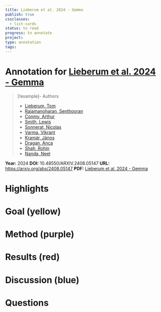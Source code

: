 ```yaml
---
title: Lieberum et al. 2024 - Gemma
publish: true
cssclasses:
  - list-cards
status: to read
progress: to annotate
project:
type: annotation
tags:
---
```

# Annotation for [Lieberum et al. 2024 - Gemma](Papers/References/Lieberum%20et%20al.%202024%20-%20Gemma)

> [!example]- Authors
> - [Lieberum, Tom](Papers/People/Lieberum%20Tom)
> - [Rajamanoharan, Senthooran](Papers/People/Rajamanoharan%20Senthooran)
> - [Conmy, Arthur](Papers/People/Conmy%20Arthur)
> - [Smith, Lewis](Papers/People/Smith%20Lewis)
> - [Sonnerat, Nicolas](Papers/People/Sonnerat%20Nicolas)
> - [Varma, Vikrant](Papers/People/Varma%20Vikrant)
> - [Kramár, János](Papers/People/Kramár%20János)
> - [Dragan, Anca](Papers/People/Dragan%20Anca)
> - [Shah, Rohin](Papers/People/Shah%20Rohin)
> - [Nanda, Neel](Papers/People/Nanda%20Neel)

**Year:** 2024
**DOI:** 10.48550/ARXIV.2408.05147
**URL:** https://arxiv.org/abs/2408.05147
**PDF:** [Lieberum et al. 2024 - Gemma](Papers/PDFs/Lieberum%20et%20al.%202024%20-%20Gemma%20Scope%20Open%20Sparse%20Autoencoders%20Everywhere%20All%20At%20Once%20on%20Gemma%202.pdf)

# Highlights


# Goal (yellow)


# Method (purple)


# Results (red)


# Discussion (blue)


# Questions

